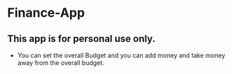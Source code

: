 # Finance-App
## This app is for personal use only.

- You can set the overall Budget and you can add money and take money away from the overall budget.
